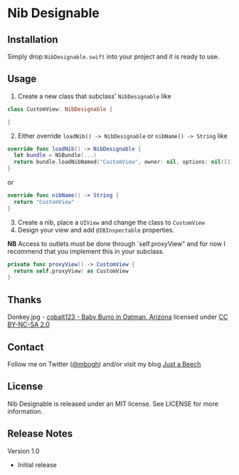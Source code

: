 Nib Designable
=============

## Installation

Simply drop `NibDesignable.swift` into your project and it is ready to use.

## Usage

1. Create a new class that subclass' `NibDesignable` like
  ``` swift
  class CustomView: NibDesignable {
  
  }
  ```

2. Either override `loadNib() -> NibDesignable` or `nibName() -> String` like
  ``` swift
  override func loadNib() -> NibDesignable {
    let bundle = NSBundle(...)
    return bundle.loadNibNamed("CustomView", owner: nil, options: nil)[2] as NibDesignable
  }
  ```
  or
  ``` swift
  override func nibName() -> String {
    return "CustomView"
  }
  ```
3. Create a nib, place a `UIView` and change the class to `CustomView`
4. Design your view and add `@IBInspectable` properties.

**NB** Access to outlets must be done through `self.proxyView" and for now I recommend that you implement this in your subclass.
``` swift
private func proxyView() -> CustomView {
  return self.proxyView! as CustomView
}
```

## Thanks

Donkey.jpg - [cobalt123 - Baby Burro in Oatman, Arizona](https://flic.kr/p/Gk2KR) licensed under [CC BY-NC-SA 2.0](https://creativecommons.org/licenses/by-nc-sa/2.0/)

## Contact

Follow me on Twitter ([@mbogh](https://twitter.com/mbogh)) and/or visit my blog [Just a Beech](http://justabeech.com)

## License

Nib Designable is released under an MIT license. See LICENSE for more information.

## Release Notes

Version 1.0

- Initial release
